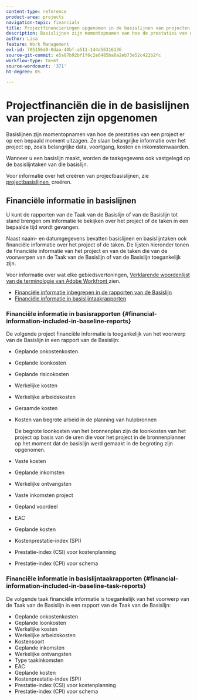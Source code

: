 ```yaml
---
content-type: reference
product-area: projects
navigation-topic: financials
title: Projectfinancieringen opgenomen in de basislijnen van projecten
description: Basislijnen zijn momentopnamen van hoe de prestaties van een project er op een bepaald moment uitzagen. Ze slaan belangrijke informatie over het project op, zoals belangrijke data, voortgang, kosten en inkomstenwaarden.
author: Lisa
feature: Work Management
exl-id: 705156d0-0daa-40bf-a511-144d56316136
source-git-commit: e5a87b92bf1f6c2e0485ba8a2eb73e52c422b2fc
workflow-type: tm+mt
source-wordcount: '371'
ht-degree: 0%

---
```


# Projectfinanciën die in de basislijnen van projecten zijn opgenomen

Basislijnen zijn momentopnamen van hoe de prestaties van een project er op een bepaald moment uitzagen. Ze slaan belangrijke informatie over het project op, zoals belangrijke data, voortgang, kosten en inkomstenwaarden.

Wanneer u een basislijn maakt, worden de taakgegevens ook vastgelegd op de basislijntaken van die basislijn.

Voor informatie over het creëren van projectbasislijnen, zie [&#x200B; projectbasislijnen &#x200B;](../../../manage-work/projects/create-projects/create-baselines.md) creëren.

## Financiële informatie in basislijnen

U kunt de rapporten van de Taak van de Basislijn of van de Basislijn tot stand brengen om informatie te bekijken over het project of de taken in een bepaalde tijd wordt gevangen.

Naast naam- en datumgegevens bevatten basislijnen en basislijntaken ook financiële informatie over het project of de taken. De lijsten hieronder tonen de financiële informatie van het project en van de taken die van de voorwerpen van de Taak van de Basislijn of van de Basislijn toegankelijk zijn.

Voor informatie over wat elke gebiedsvertoningen, [&#x200B; Verklarende woordenlijst van de terminologie van Adobe Workfront &#x200B;](../../../workfront-basics/navigate-workfront/workfront-navigation/workfront-terminology-glossary.md) zien.

* [&#x200B; Financiële informatie inbegrepen in de rapporten van de Basislijn &#x200B;](#financial-information-included-in-baseline-reports)
* [Financiële informatie in basislijntaakrapporten](#financial-information-included-in-baseline-task-reports)

### Financiële informatie in basisrapporten {#financial-information-included-in-baseline-reports}

De volgende project financiële informatie is toegankelijk van het voorwerp van de Basislijn in een rapport van de Basislijn:

* Geplande onkostenkosten
* Geplande loonkosten
* Geplande risicokosten
* Werkelijke kosten
* Werkelijke arbeidskosten
* Geraamde kosten
* Kosten van begrote arbeid in de planning van hulpbronnen

  De begrote loonkosten van het bronnenplan zijn de loonkosten van het project op basis van de uren die voor het project in de bronnenplanner op het moment dat de basislijn werd gemaakt in de begroting zijn opgenomen.

* Vaste kosten
* Geplande inkomsten
* Werkelijke ontvangsten
* Vaste inkomsten project
* Gepland voordeel
* EAC
* Geplande kosten
* Kostenprestatie-index (SPI)
* Prestatie-index (CSI) voor kostenplanning
* Prestatie-index (CPI) voor schema

### Financiële informatie in basislijntaakrapporten {#financial-information-included-in-baseline-task-reports}

De volgende taak financiële informatie is toegankelijk van het voorwerp van de Taak van de Basislijn in een rapport van de Taak van de Basislijn:

* Geplande onkostenkosten
* Geplande loonkosten
* Werkelijke kosten
* Werkelijke arbeidskosten
* Kostensoort
* Geplande inkomsten
* Werkelijke ontvangsten
* Type taakinkomsten
* EAC
* Geplande kosten
* Kostenprestatie-index (SPI)
* Prestatie-index (CSI) voor kostenplanning
* Prestatie-index (CPI) voor schema
